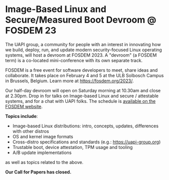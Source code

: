 # Image-Based Linux and Secure/Measured Boot Devroom @ FOSDEM 23
The UAPI group, a community for people with an interest in innovating how we build, deploy, run, and update modern security-focused Linux operating systems, will host a devroom at FOSDEM 2023.
A "devroom" (a FOSDEM term) is a co-located mini-conference with its own separate track.

FOSDEM is a free event for software developers to meet, share ideas and collaborate.
It takes place on February 4 and 5 at the ULB Solbosch Campus in Brussels, Belgium.
Learn more at https://fosdem.org/2023/.

Our half-day devroom will open on Saturday morning at 10.30am and close at 2.30pm.
Drop in for talks on Image-based Linux and secure / attestable systems, and for a chat with UAPI folks.
The schedule is [available on the FOSDEM website](https://fosdem.org/2023/schedule/track/image_based_linux_and_secure_measured_boot/).

**Topics include**:
- Image-based Linux distributions: intro, concepts, updates, differences with other distros
- OS and kernel image formats
- Cross-distro specifications and standards (e.g.: https://uapi-group.org)
- Trustable boot, device attestation, TPM usage and tooling
- A/B update implementations

as well as topics related to the above.

**Our Call for Papers has closed.**
